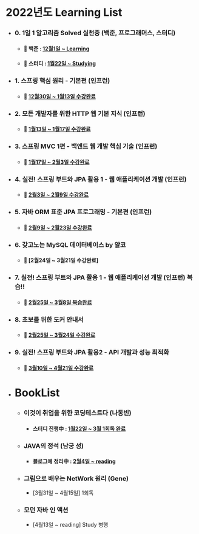 # 2022년도 Learning List
- ### 0. 1일 1 알고리즘 Solved 실천중 (백준, 프로그래머스, 스터디)
   - #### 🌱 백준 : [12월1일 ~ Learning](https://www.acmicpc.net/user/audrn6689)
   - #### 🌱 스터디 : [1월22일 ~ Studying](https://github.com/daily-coding-ps/ps)
- ### 1. 스프링 핵심 원리 - 기본편 (인프런)
   - #### 🌱 [12월30일 ~ 1월13일 수강완료](https://github.com/dding94/Spring-log/tree/main/2.Spring_Basic)
- ### 2. 모든 개발자를 위한 HTTP 웹 기본 지식 (인프런)
   - #### 🌱 [1월13일 ~ 1월17일 수강완료](https://github.com/dding94/Spring-log/tree/main/HTTP_WEB_Basic)
- ### 3. 스프링 MVC 1편 - 백엔드 웹 개발 핵심 기술 (인프런)
   - #### 🌱 [1월17일 ~ 2월3일 수강완료](https://github.com/dding94/Spring-log/tree/main/3.Spring_MVC1)
- ### 4. 실전! 스프링 부트와 JPA 활용 1 - 웹 애플리케이션 개발 (인프런)
  - #### 🌱 [2월3일 ~ 2월9일 수강완료](https://github.com/dding94/Spring-log/tree/main/4.Spring_Boot&JPA1)
- ### 5. 자바 ORM 표준 JPA 프로그래밍 - 기본편 (인프런)
  - #### 🌱 [2월9일 ~ 2월23일 수강완료](https://github.com/dding94/Spring-log/tree/main/5.Java_ORM_JPA)
- ### 6. 갖고노는 MySQL 데이터베이스 by 얄코
  - #### 🌱 [2월24일 ~ 3월21일 수강완료]
- ### 7. 실전! 스프링 부트와 JPA 활용 1 - 웹 애플리케이션 개발 (인프런) 복습!!
  - #### 🌱 [2월25일 ~ 3월8일 복습완료](https://github.com/dding94/Spring-log/tree/main/6.Spring_Boot%26JPA_review)
- ### 8. 초보를 위한 도커 안내서
  - #### 🌱 [2월25일 ~ 3월24일 수강완료](https://github.com/dding94/Docker-log)
- ### 9. 실전! 스프링 부트와 JPA 활용2 - API 개발과 성능 최적화
  - #### 🌱 [3월10일 ~ 4월21일 수강완료](https://github.com/dding94/Spring-log/tree/main/7.Spring_Boot%26JP2)
- # BookList
  - ### 이것이 취업을 위한 코딩테스트다 (나동빈)
    - #### 스터디 진행中 : [1월22일 ~ 3월 1회독 완료](https://github.com/dding94/ps)
  - ### JAVA의 정석 (남궁 성)
    - #### 블로그에 정리中 : [2월4일 ~ reading](https://dding9code.tistory.com/)
  - ### 그림으로 배우는 NetWork 원리 (Gene)
    - [3월31일 ~ 4월15일] 1회독
  - ### 모던 자바 인 액션
    - [4월13일 ~ reading] Study 병행